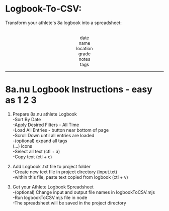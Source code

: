 # Logbook-To-CSV: </br>
Transform your athlete's 8a logbook into a spreadsheet:
<div align='center'>
 </br>
        date</br>
        name</br>
        location</br>
        grade</br>
        notes</br>
        tags</br>
</div>

---
        
# 8a.nu Logbook Instructions - easy as 1 2 3

1. Prepare 8a.nu athlete Logbook</br>
        -Sort By Date</br>
        -Apply Desired Filters - All Time</br>
-Load All Entries - button near bottom of page</br>
-Scroll Down until all entries are loaded</br>
-(optional) expand all tags </br>
        (...) icons</br>
-Select all text (ctl + a)</br>
-Copy text (ctl + c)</br>

        
2. Add Logbook .txt file to project folder</br>
-Create new text file in project directory (input.txt)</br>
-within this file, paste text copied from logbook (ctl + v)</br>
   

3. Get your Athlete Logbook Spreadsheet</br>
-(optional) Change input and output file names in logbookToCSV.mjs</br>
-Run logbookToCSV.mjs file in node</br>
-The spreadsheet will be saved in the project directory

